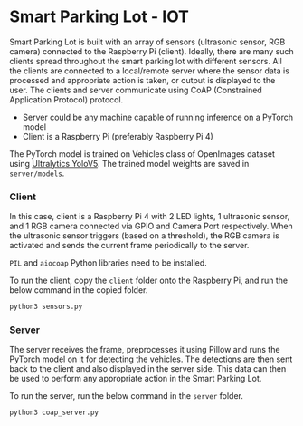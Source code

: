 # Smart Parking Lot - IOT

Smart Parking Lot is built with an array of sensors (ultrasonic sensor, RGB camera) connected to the Raspberry Pi (client). Ideally, there are many such clients spread throughout the smart parking lot with different sensors. All the clients are connected to a local/remote server where the sensor data is processed and appropriate action is taken, or output is displayed to the user. The clients and server communicate using CoAP (Constrained Application Protocol) protocol.

* Server could be any machine capable of running inference on a PyTorch model
* Client is a Raspberry Pi (preferably Raspberry Pi 4)

The PyTorch model is trained on Vehicles class of OpenImages dataset using [Ultralytics YoloV5](https://github.com/ultralytics/yolov5). The trained model weights are saved in `server/models`.

### Client

In this case, client is a Raspberry Pi 4 with 2 LED lights, 1 ultrasonic sensor, and 1 RGB camera connected via GPIO and Camera Port respectively. When the ultrasonic sensor triggers (based on a threshold), the RGB camera is activated and sends the current frame periodically to the server.

`PIL` and `aiocoap` Python libraries need to be installed.

To run the client, copy the `client` folder onto the Raspberry Pi, and run the below command in the copied folder.

```bash
python3 sensors.py
```

### Server

The server receives the frame, preprocesses it using Pillow and runs the PyTorch model on it for detecting the vehicles. The detections are then sent back to the client and also displayed in the server side. This data can then be used to perform any appropriate action in the Smart Parking Lot.

To run the server, run the below command in the `server` folder.

```bash
python3 coap_server.py
```
